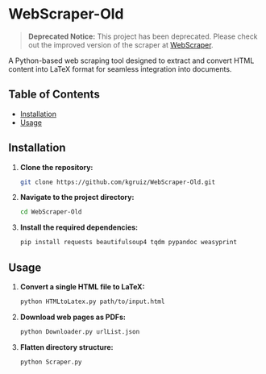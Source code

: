 # WebScraper-Old

> **Deprecated Notice:**
> This project has been deprecated. Please check out the improved version of the scraper at [WebScraper](https://github.com/kgruiz/WebScraper).

A Python-based web scraping tool designed to extract and convert HTML content into LaTeX format for seamless integration into documents.

## Table of Contents

- [Installation](#installation)
- [Usage](#usage)

## Installation

1. **Clone the repository:**

   ```bash
   git clone https://github.com/kgruiz/WebScraper-Old.git
   ```

2. **Navigate to the project directory:**

   ```bash
   cd WebScraper-Old
   ```

3. **Install the required dependencies:**

   ```bash
   pip install requests beautifulsoup4 tqdm pypandoc weasyprint
   ```

## Usage

1. **Convert a single HTML file to LaTeX:**

   ```bash
   python HTMLtoLatex.py path/to/input.html
   ```

2. **Download web pages as PDFs:**

   ```bash
   python Downloader.py urlList.json
   ```

3. **Flatten directory structure:**

   ```bash
   python Scraper.py
   ```
